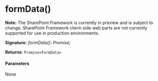 # formData()
**Note:** The SharePoint Framework is currently in preview and is subject to change. SharePoint Framework client-side web parts are not currently supported for use in production environments.





**Signature:** _formData(): Promise<FormData>;_

**Returns**: `Promise<FormData>`





#### Parameters
None



